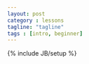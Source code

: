 ```yaml
---
layout: post
category : lessons
tagline: "tagline"
tags : [intro, beginner]
---
```

{% include JB/setup %}

